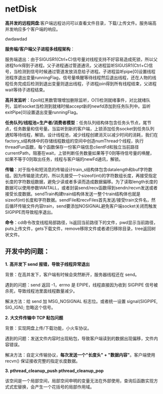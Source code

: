 # netDisk

**高并发的远程网盘**:客户端远程访问可以查看文件目录，下载/上传文件。服务端高并发响应多个客户端的响应。
 
 dwdawdad

**服务端/客户端父子进程多线程架构**：

服务端退出：由于SIGUSR1(Ctrl+C)信号量对线程支持不好容易造成死锁，所以父进程fork得到子进程。父子进程通过管道通讯，父进程监听SIGUSR1(Ctrl+C)信号，当检测到信号时候通过管道发放消息给子进程。子进程监听pipe[0]设置线程池程序退出变量runningFlag，信号量唤醒等待线程然后退出线程，还在人物的线程任务完成后检测到退出变量则退出线程，子进程join得到所有线程结束，父进程wait等待子进程结束。

**高并发监听**：Epoll红黑数管理增加删除监听，O(1)检测就绪事件，对比就绪队列，监听socket当检测到就绪时候accept新的newfd添加到任务队列中。监听exitPipe[0]设置退出变量runningFlag。

**任务队列/线程池=生产者/消费者模型**：任务队列结构体包含任务头节点，尾节点，任务数量和信号量。当监听到新的客户端，上锁添加任务socket到任务队列通知等待线程，解锁。设计线程池，减少线程创建消灭以减少时间的消耗，我们在factory_s结构体中的存储线程数组的空间中创造numThread个线程，执行threadFun函数，每个函数保存一份客户端信息clientFd和独立当前路径currentPath，阻塞在wait，上锁判断任务数量如果等于0则等待信号量的唤醒，如果不等于0则取出任务，线程与客户端的newFd通讯，解锁。

**传输**：对于指令和短消息的传输设计train_s结构体包含datalength和buf字符数组。因为传输是流式的，所以先接受一个sizeof(int)的字符数组长度，再接受指定长度的字符数组数据，避免少读或者多读而造成数据偏移。为了读取length长度的数据可以使用参数WAITALL，或者封装send/recv函数得到sendn/recvn发送或者接受长度数据。sendTrain构建train结构体发送一整个train结构体也就是sizeof(int)长度和字符数据。sendFile和recvFiles首先发送/接受train文件名，然后循环传输文件内容train，send要添加NOSIGNAL避免客户端socket关闭而触发SIGPIPE而导致程序退出。 

**命令**：cd命令改变线程局部路径，ls返回当前路径下的文件，pwd显示当前路径，puts上传文件，gets下载文件，remove移除文件或者递归移除目录，tree返回树状文件。

## **开发中的问题**：

**1.**   **高并发下 send 报错，导致子线程异常退出**

背景：在高并发下，客户端有时候会突然断开，服务器线程还在 send。

遇到的问题：send 返回 -1，errno 是 EPIPE，线程直接因为收到 SIGPIPE 信号被杀死，导致线程池里面线程数量减少。

解决方法：给 send 加 MSG_NOSIGNAL 标志位。或者统一设置 signal(SIGPIPE, SIG_IGN); 忽略这个信号。

**2. 大文件传输中 TCP 粘包问题**

背景：实现网盘上传/下载功能，小火车协议。

遇到的问题：发送文件内容时出现粘包，导致客户端读到的数据出现偏移，文件内容错误。

解决方法：自定义传输协议，**每次发送一个"长度头" + "数据内容"**。客户端使用 recvn() 保证接收完整的指定长度数据。

**3. pthread_cleanup_push pthread_cleanup_pop**

该空间是一个局部空间，局部空间申明的变量无法在外部使用，查询后函数实现方式式宏替换，会产生一个花括号的局部作用域。